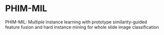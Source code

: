 # PHIM-MIL
PHIM-MIL: Multiple instance learning with prototype similarity-guided feature fusion and hard instance mining for whole slide image classification
